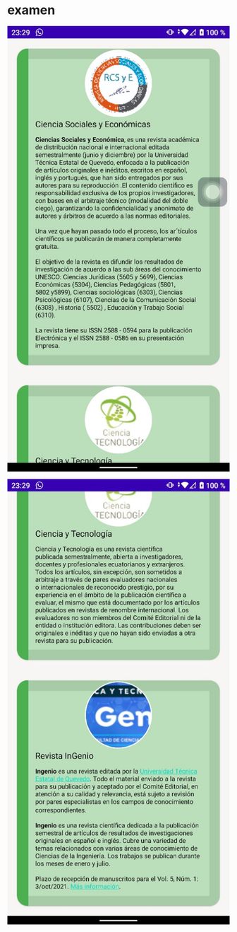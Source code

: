 # examen
![img](https://github.com/fmoreirag15/exameenn/blob/master/Imagenes/1.jpeg)



![img](https://github.com/fmoreirag15/exameenn/blob/master/Imagenes/2.jpeg)
